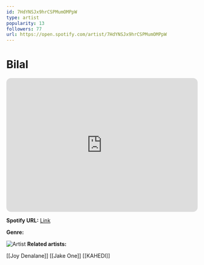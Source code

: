 ```yaml
---
id: 7HdYNSJx9hrCSPMumOMPpW
type: artist
popularity: 13
followers: 77
url: https://open.spotify.com/artist/7HdYNSJx9hrCSPMumOMPpW
---
```

# Bilal

<iframe style="border-radius:12px" src="https://open.spotify.com/embed/artist/7HdYNSJx9hrCSPMumOMPpW" width="100%" height="352" frameBorder="0" allowfullscreen="" allow="autoplay; clipboard-write; encrypted-media; fullscreen; picture-in-picture" loading="lazy"></iframe>

**Spotify URL:** [Link](https://open.spotify.com/artist/7HdYNSJx9hrCSPMumOMPpW)

**Genre:** 

![Artist](https://i.scdn.co/image/ab67616d0000b273040ad2854c0884463b6fe050)
**Related artists:**

[[Joy Denalane]]
[[Jake One]]
[[KAHEDI]]
